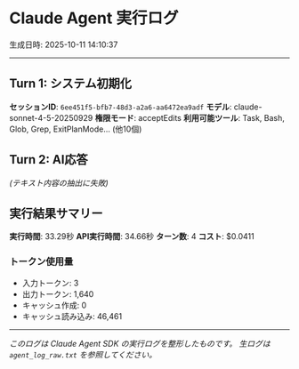# Claude Agent 実行ログ

生成日時: 2025-10-11 14:10:37

---

## Turn 1: システム初期化

**セッションID**: `6ee451f5-bfb7-48d3-a2a6-aa6472ea9adf`
**モデル**: claude-sonnet-4-5-20250929
**権限モード**: acceptEdits
**利用可能ツール**: Task, Bash, Glob, Grep, ExitPlanMode... (他10個)

## Turn 2: AI応答

*(テキスト内容の抽出に失敗)*

## 実行結果サマリー

**実行時間**: 33.29秒
**API実行時間**: 34.66秒
**ターン数**: 4
**コスト**: $0.0411

### トークン使用量
- 入力トークン: 3
- 出力トークン: 1,640
- キャッシュ作成: 0
- キャッシュ読み込み: 46,461

---

*このログは Claude Agent SDK の実行ログを整形したものです。*
*生ログは `agent_log_raw.txt` を参照してください。*